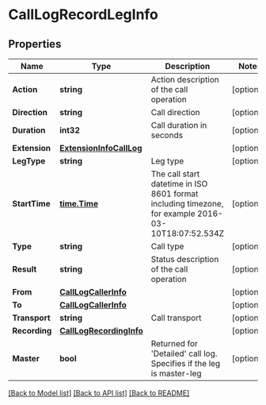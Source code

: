 # CallLogRecordLegInfo

## Properties

Name | Type | Description | Notes
------------ | ------------- | ------------- | -------------
**Action** | **string** | Action description of the call operation | [optional] 
**Direction** | **string** | Call direction | [optional] 
**Duration** | **int32** | Call duration in seconds | [optional] 
**Extension** | [**ExtensionInfoCallLog**](ExtensionInfoCallLog.md) |  | [optional] 
**LegType** | **string** | Leg type | [optional] 
**StartTime** | [**time.Time**](time.Time.md) | The call start datetime in ISO 8601 format including timezone, for example 2016-03-10T18:07:52.534Z | [optional] 
**Type** | **string** | Call type | [optional] 
**Result** | **string** | Status description of the call operation | [optional] 
**From** | [**CallLogCallerInfo**](CallLogCallerInfo.md) |  | [optional] 
**To** | [**CallLogCallerInfo**](CallLogCallerInfo.md) |  | [optional] 
**Transport** | **string** | Call transport | [optional] 
**Recording** | [**CallLogRecordingInfo**](CallLogRecordingInfo.md) |  | [optional] 
**Master** | **bool** | Returned for &#39;Detailed&#39; call log. Specifies if the leg is master-leg | [optional] 

[[Back to Model list]](../README.md#documentation-for-models) [[Back to API list]](../README.md#documentation-for-api-endpoints) [[Back to README]](../README.md)



